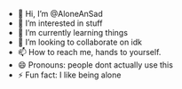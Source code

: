 - 👋 Hi, I’m @AloneAnSad
- 👀 I’m interested in stuff
- 🌱 I’m currently learning things
- 💞️ I’m looking to collaborate on idk
- 📫 How to reach me, hands to yourself.
- 😄 Pronouns: people dont actually use this
- ⚡ Fun fact: I like being alone
<!---
AloneAnSad/AloneAnSad is a ✨ special ✨ repository because its `README.md` (this file) appears on your GitHub profile.
You can click the Preview link to take a look at your changes.
--->
